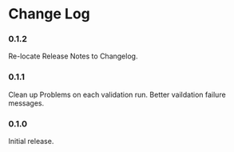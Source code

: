 # Change Log

### 0.1.2

Re-locate Release Notes to Changelog.

### 0.1.1

Clean up Problems on each validation run.
Better vaildation failure messages.

### 0.1.0

Initial release.